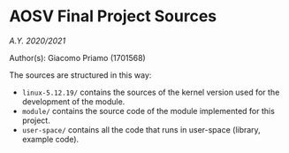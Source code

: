 # AOSV Final Project Sources
_A.Y. 2020/2021_

Author(s): Giacomo Priamo (1701568)

The sources are structured in this way:
- `linux-5.12.19/` contains the sources of the kernel version used for the development of the module.
- `module/` contains the source code of the module implemented for this project.
- `user-space/` contains all the code that runs in user-space (library, example code).
